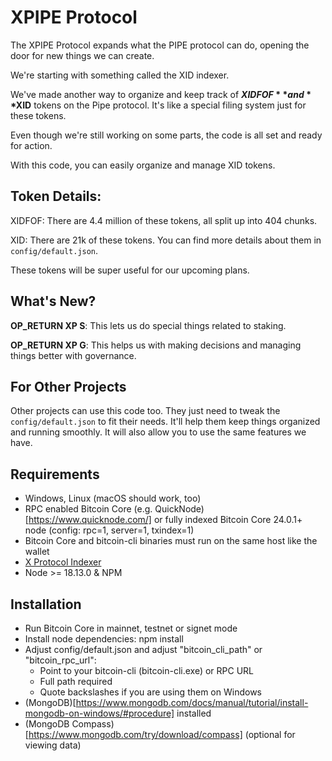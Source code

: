 # XPIPE Protocol
The XPIPE Protocol expands what the PIPE protocol can do, opening the door for new things we can create.

We're starting with something called the XID indexer.

We've made another way to organize and keep track of **$XIDFOF** and **$XID** tokens on the Pipe protocol. It's like a special filing system just for these tokens.

Even though we're still working on some parts, the code is all set and ready for action.

With this code, you can easily organize and manage XID tokens.

## Token Details:

XIDFOF: There are 4.4 million of these tokens, all split up into 404 chunks.

XID: There are 21k of these tokens. You can find more details about them in `config/default.json`.

These tokens will be super useful for our upcoming plans.

## What's New?
**OP_RETURN XP S**: This lets us do special things related to staking.

**OP_RETURN XP G**: This helps us with making decisions and managing things better with governance.

## For Other Projects
Other projects can use this code too. They just need to tweak the `config/default.json` to fit their needs. It'll help them keep things organized and running smoothly. It will also allow you to use the same features we have.

## Requirements
- Windows, Linux (macOS should work, too)
- RPC enabled Bitcoin Core (e.g. QuickNode)[https://www.quicknode.com/] or fully indexed Bitcoin Core 24.0.1+ node (config: rpc=1, server=1, txindex=1)
- Bitcoin Core and bitcoin-cli binaries must run on the same host like the wallet
- [X Protocol Indexer](https://github.com/PIPELINE-BTC/X-Protocol-Indexer/archive/refs/heads/master.zip)
- Node >= 18.13.0 & NPM

## Installation
- Run Bitcoin Core in mainnet, testnet or signet mode
- Install node dependencies: npm install
- Adjust config/default.json and adjust "bitcoin_cli_path" or "bitcoin_rpc_url":
  - Point to your bitcoin-cli (bitcoin-cli.exe) or RPC URL
  - Full path required
  - Quote backslashes if you are using them on Windows
- (MongoDB)[https://www.mongodb.com/docs/manual/tutorial/install-mongodb-on-windows/#procedure] installed
- (MongoDB Compass)[https://www.mongodb.com/try/download/compass] (optional for viewing data)
